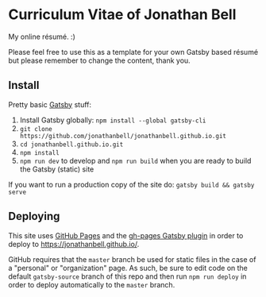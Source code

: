 # Curriculum Vitae of Jonathan Bell

My online résumé. :)

Please feel free to use this as a template for your own Gatsby based résumé but please remember to change the content, thank you.

## Install

Pretty basic [Gatsby](https://www.gatsbyjs.org/) stuff:

1. Install Gatsby globally: `npm install --global gatsby-cli`
1. `git clone https://github.com/jonathanbell/jonathanbell.github.io.git`
1. `cd jonathanbell.github.io.git`
1. `npm install`
1. `npm run dev` to develop and `npm run build` when you are ready to build the Gatsby (static) site

If you want to run a production copy of the site do: `gatsby build && gatsby serve`

## Deploying

This site uses [GitHub Pages](https://pages.github.com/) and the [gh-pages Gatsby plugin](https://www.gatsbyjs.org/docs/how-gatsby-works-with-github-pages/) in order to deploy to <https://jonathanbell.github.io/>.

GitHub requires that the `master` branch be used for static files in the case of a "personal" or "organization" page. As such, be sure to edit code on the default `gatsby-source` branch of this repo and then run `npm run deploy` in order to deploy automatically to the `master` branch.
